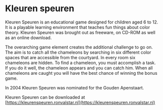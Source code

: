 <!--
  id: 2253
  slug: kleuren-speuren
  type: fortpolio
  excerpt: <p>Kleuren Speuren is an educational game designed for children aged 6 to 12. I was involved in the entire process from concept to development. My main job was doing all the illustrations and the programming.</p>
  categories: game, illustration, graphic design, UX
  tags: graphic design, illustration, UX, game, Director, Lingo, concept
  clients: Sikkens Foundation
  collaboration: Shapers, Lea Jurida, Centraal Museum
  prizes: 
  thumbnail: kleurenspeuren2.jpg
  image: kleurenspeuren2.jpg
  images: kleurenspeuren5.jpg, kleurenspeuren.jpg, kleurenspeuren0.jpg, kleurenspeuren1.jpg, kleurenspeuren2.jpg, kleurenspeuren3.jpg, kleurenspeuren4.jpg
  inCv: true
  inPortfolio: true
  dateFrom: 2002-01-01
  dateTo: 2003-01-01
-->

# Kleuren speuren

Kleuren Speuren is an educational game designed for children aged 6 to 12.
It is a playable learning environment that teaches fun things about color theory.
Kleuren Speuren was brought out as freeware, on CD-ROM as well as an online download.

The overarching game element creates the additional challenge to go on. The aim is to catch all the chameleons by searching in six different color spaces that are accessible from the courtyard. In every room six chameleons are hidden. To find a chameleon, you must accomplish a task. If you do it well, the chameleon appears and you can catch him. When all chameleons are caught you will have the best chance of winning the bonus game. 

In 2004 Kleuren Speuren was nominated for the Gouden Apenstaart.

Kleuren Speuren can be downloaded at  [https://kleurenspeuren.ronvalstar.nl](https://kleurenspeuren.ronvalstar.nl)
